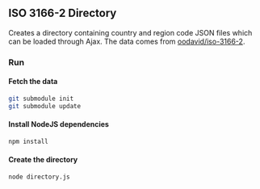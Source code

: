 ## ISO 3166-2 Directory ##

Creates a directory containing country and region code JSON files which can be loaded through Ajax.
The data comes from [oodavid/iso-3166-2](https://github.com/oodavid/iso-3166-2).

### Run ###

#### Fetch the data ####
```bash
git submodule init
git submodule update

```
#### Install NodeJS dependencies ####
```bash
npm install
```
#### Create the directory ####
```bash
node directory.js
```
